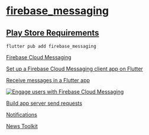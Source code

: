 # [firebase_messaging](https://pub.dev/packages/firebase_messaging)

## [Play Store Requirements](https://firebase.google.com/docs/cloud-messaging/flutter/client#platform-specific_setup_and_requirements)

```code
flutter pub add firebase_messaging
```

[Firebase Cloud Messaging](https://firebase.flutter.dev/docs/messaging/overview/)

[Set up a Firebase Cloud Messaging client app on Flutter](https://firebase.google.com/docs/cloud-messaging/flutter/client)

[Receive messages in a Flutter app](https://firebase.google.com/docs/cloud-messaging/flutter/receive)

[![Engage users with Firebase Cloud Messaging](https://i.ytimg.com/vi_webp/P51dI2y7QHA/sddefault.webp)](https://www.youtube.com/watch?v=P51dI2y7QHA)

[Build app server send requests](https://firebase.google.com/docs/cloud-messaging/send-message)

[Notifications](https://firebase.flutter.dev/docs/messaging/notifications)

[News Toolkit](https://flutter.github.io/news_toolkit/flutter_development/push_notifications/)
